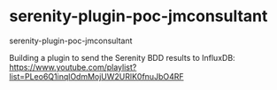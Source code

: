 # serenity-plugin-poc-jmconsultant
serenity-plugin-poc-jmconsultant


Building a plugin to send the Serenity BDD results to InfluxDB:
https://www.youtube.com/playlist?list=PLeo6Q1inqlOdmMojUW2URlK0fnuJbO4RF
